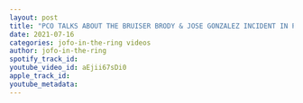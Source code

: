 ```yaml
---
layout: post
title: "PCO TALKS ABOUT THE BRUISER BRODY & JOSE GONZALEZ INCIDENT IN PUERTO RICO #JOFOCLIPS"
date: 2021-07-16
categories: jofo-in-the-ring videos
author: jofo-in-the-ring
spotify_track_id: 
youtube_video_id: aEjii67sDi0
apple_track_id: 
youtube_metadata: 
---
```

